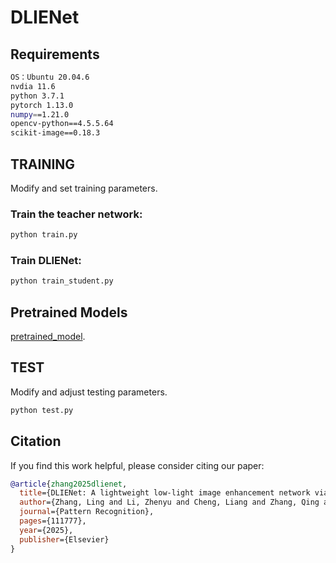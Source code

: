 

# DLIENet

## Requirements

```bash
OS：Ubuntu 20.04.6
nvdia 11.6
python 3.7.1  
pytorch 1.13.0  
numpy==1.21.0  
opencv-python==4.5.5.64  
scikit-image==0.18.3  
```


## TRAINING

Modify and set training parameters.

### Train the teacher network:

```bash
python train.py
```
### Train DLIENet:

```bash
python train_student.py
```


## Pretrained Models

[pretrained_model](https://pan.baidu.com/s/1kKye9CDXrKFMpD1pdPmjLw?pwd=9uya).


## TEST

Modify and adjust testing parameters.

```bash
python test.py
```


## Citation

If you find this work helpful, please consider citing our paper:

```bibtex
@article{zhang2025dlienet,
  title={DLIENet: A lightweight low-light image enhancement network via knowledge distillation},
  author={Zhang, Ling and Li, Zhenyu and Cheng, Liang and Zhang, Qing and Liu, Zheng and Zhang, Xiaolong and Xiao, Chunxia},
  journal={Pattern Recognition},
  pages={111777},
  year={2025},
  publisher={Elsevier}
}
